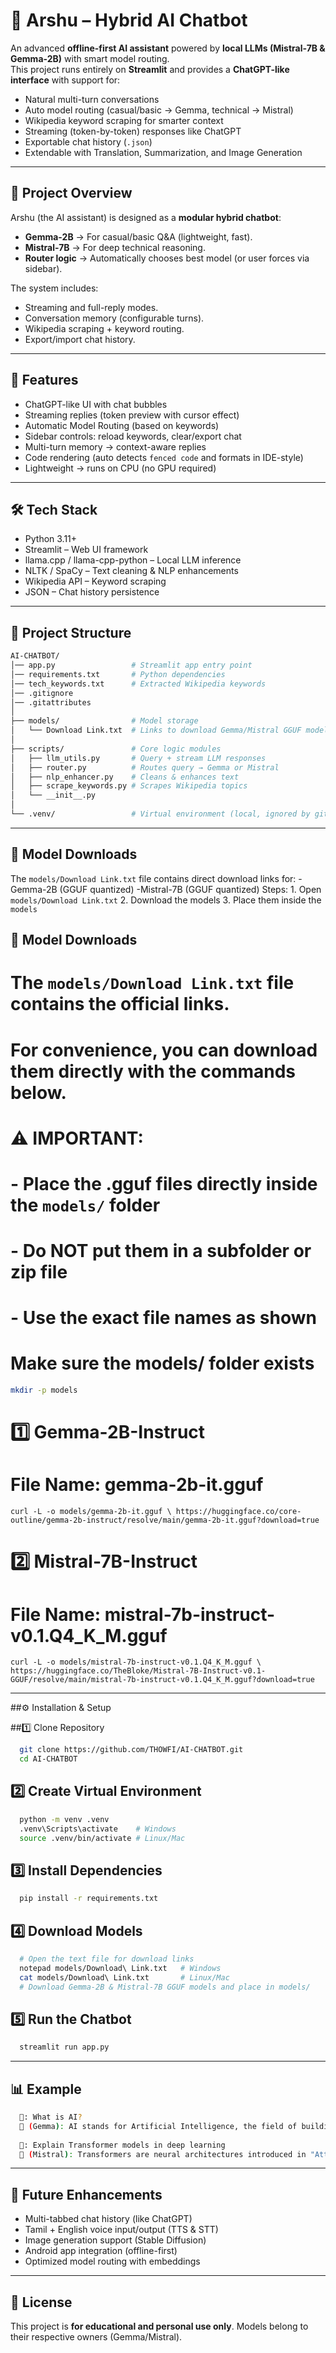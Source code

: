 # 🤖 Arshu – Hybrid AI Chatbot  

An advanced **offline-first AI assistant** powered by **local LLMs (Mistral-7B & Gemma-2B)** with smart model routing.  
This project runs entirely on **Streamlit** and provides a **ChatGPT-like interface** with support for:  

- Natural multi-turn conversations  
- Auto model routing (casual/basic → Gemma, technical → Mistral)  
- Wikipedia keyword scraping for smarter context  
- Streaming (token-by-token) responses like ChatGPT  
- Exportable chat history (`.json`)  
- Extendable with Translation, Summarization, and Image Generation  

---

## 📌 Project Overview  

Arshu (the AI assistant) is designed as a **modular hybrid chatbot**:  

- **Gemma-2B** → For casual/basic Q&A (lightweight, fast).  
- **Mistral-7B** → For deep technical reasoning.  
- **Router logic** → Automatically chooses best model (or user forces via sidebar).  

The system includes:  
- Streaming and full-reply modes.  
- Conversation memory (configurable turns).  
- Wikipedia scraping + keyword routing.  
- Export/import chat history.  

---

## 🚀 Features  

- ChatGPT-like UI with chat bubbles  
- Streaming replies (token preview with cursor effect)  
- Automatic Model Routing (based on keywords)  
- Sidebar controls: reload keywords, clear/export chat  
- Multi-turn memory → context-aware replies  
- Code rendering (auto detects ```fenced code``` and formats in IDE-style)  
- Lightweight → runs on CPU (no GPU required)  

---

## 🛠️ Tech Stack  

- Python 3.11+  
- Streamlit – Web UI framework  
- llama.cpp / llama-cpp-python – Local LLM inference  
- NLTK / SpaCy – Text cleaning & NLP enhancements  
- Wikipedia API – Keyword scraping  
- JSON – Chat history persistence  

---

## 📂 Project Structure  

```bash
AI-CHATBOT/
│── app.py                 # Streamlit app entry point
│── requirements.txt       # Python dependencies
│── tech_keywords.txt      # Extracted Wikipedia keywords
│── .gitignore
│── .gitattributes
│
├── models/                # Model storage
│   └── Download Link.txt  # Links to download Gemma/Mistral GGUF models
│
├── scripts/               # Core logic modules
│   ├── llm_utils.py       # Query + stream LLM responses
│   ├── router.py          # Routes query → Gemma or Mistral
│   ├── nlp_enhancer.py    # Cleans & enhances text
│   ├── scrape_keywords.py # Scrapes Wikipedia topics
│   └── __init__.py
│
└── .venv/                 # Virtual environment (local, ignored by git)
```

---

## 🔽 Model Downloads

The `models/Download Link.txt` file contains direct download links for:
      -Gemma-2B (GGUF quantized)
      -Mistral-7B (GGUF quantized)
Steps:
      1. Open `models/Download Link.txt`
      2. Download the models
      3. Place them inside the `models`

## 🔽 Model Downloads

# The `models/Download Link.txt` file contains the official links.
# For convenience, you can download them directly with the commands below.

# ⚠️ IMPORTANT:
# - Place the .gguf files directly inside the `models/` folder
# - Do NOT put them in a subfolder or zip file
# - Use the exact file names as shown

# Make sure the models/ folder exists

```bash
mkdir -p models
```

# 1️⃣ Gemma-2B-Instruct
# File Name: gemma-2b-it.gguf
`
curl -L -o models/gemma-2b-it.gguf \
https://huggingface.co/core-outline/gemma-2b-instruct/resolve/main/gemma-2b-it.gguf?download=true
`

# 2️⃣ Mistral-7B-Instruct
# File Name: mistral-7b-instruct-v0.1.Q4_K_M.gguf
`
curl -L -o models/mistral-7b-instruct-v0.1.Q4_K_M.gguf \
https://huggingface.co/TheBloke/Mistral-7B-Instruct-v0.1-GGUF/resolve/main/mistral-7b-instruct-v0.1.Q4_K_M.gguf?download=true
`

---

##⚙️ Installation & Setup

##1️⃣ Clone Repository
```bash
  git clone https://github.com/THOWFI/AI-CHATBOT.git
  cd AI-CHATBOT
```

## 2️⃣ Create Virtual Environment
```bash
  python -m venv .venv
  .venv\Scripts\activate    # Windows
  source .venv/bin/activate # Linux/Mac
```

## 3️⃣ Install Dependencies
```bash
  pip install -r requirements.txt
```

## 4️⃣ Download Models
```bash
  # Open the text file for download links
  notepad models/Download\ Link.txt   # Windows
  cat models/Download\ Link.txt       # Linux/Mac
  # Download Gemma-2B & Mistral-7B GGUF models and place in models/
```

## 5️⃣ Run the Chatbot
```bash
  streamlit run app.py
```

---

## 📊 Example

```bash
  🧑: What is AI?
  🤖 (Gemma): AI stands for Artificial Intelligence, the field of building systems that can think and learn like humans.
  
  🧑: Explain Transformer models in deep learning
  🤖 (Mistral): Transformers are neural architectures introduced in "Attention is All You Need", designed for handling sequential data efficiently with self-attention.
```

---

## 🔮 Future Enhancements

- Multi-tabbed chat history (like ChatGPT)
- Tamil + English voice input/output (TTS & STT)
- Image generation support (Stable Diffusion)
- Android app integration (offline-first)
- Optimized model routing with embeddings

---

## 📜 License

This project is **for educational and personal use only**.
Models belong to their respective owners (Gemma/Mistral).





